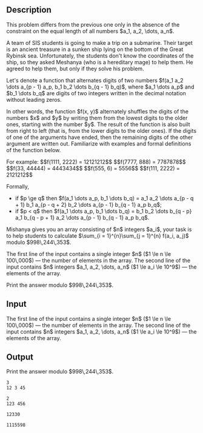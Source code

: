 ## Description

<div><p><span class="tex-font-style-it">This problem differs from the previous one only in the absence of the constraint on the equal length of all numbers $a_1, a_2, \dots, a_n$.</span></p><p>A team of SIS students is going to make a trip on a submarine. Their target is an ancient treasure in a sunken ship lying on the bottom of the Great Rybinsk sea. Unfortunately, the students don't know the coordinates of the ship, so they asked Meshanya (who is a hereditary mage) to help them. He agreed to help them, but only if they solve his problem.</p><p>Let's denote a function that alternates digits of two numbers $f(a_1 a_2 \dots a_{p - 1} a_p, b_1 b_2 \dots b_{q - 1} b_q)$, where $a_1 \dots a_p$ and $b_1 \dots b_q$ are digits of two integers written in the decimal notation without leading zeros.</p><p>In other words, the function $f(x, y)$ alternately shuffles the digits of the numbers $x$ and $y$ by writing them from the lowest digits to the older ones, starting with the number $y$. The result of the function is also built from right to left (that is, from the lower digits to the older ones). If the digits of one of the arguments have ended, then the remaining digits of the other argument are written out. Familiarize with examples and formal definitions of the function below.</p><p>For example: $$f(1111, 2222) = 12121212$$ $$f(7777, 888) = 7787878$$ $$f(33, 44444) = 4443434$$ $$f(555, 6) = 5556$$ $$f(111, 2222) = 2121212$$</p><p>Formally,</p><ul> <li> if $p \ge q$ then $f(a_1 \dots a_p, b_1 \dots b_q) = a_1 a_2 \dots a_{p - q + 1} b_1 a_{p - q + 2} b_2 \dots a_{p - 1} b_{q - 1} a_p b_q$; </li><li> if $p &lt; q$ then $f(a_1 \dots a_p, b_1 \dots b_q) = b_1 b_2 \dots b_{q - p} a_1 b_{q - p + 1} a_2 \dots a_{p - 1} b_{q - 1} a_p b_q$. </li></ul><p>Mishanya gives you an array consisting of $n$ integers $a_i$, your task is to help students to calculate $\sum_{i = 1}^{n}\sum_{j = 1}^{n} f(a_i, a_j)$ modulo $998\,244\,353$.</p></div><div class="input-specification"><p>The first line of the input contains a single integer $n$ ($1 \le n \le 100\,000$) — the number of elements in the array. The second line of the input contains $n$ integers $a_1, a_2, \dots, a_n$ ($1 \le a_i \le 10^9$) — the elements of the array.</p></div><div class="output-specification"><p>Print the answer modulo $998\,244\,353$.</p></div>

## Input

<p>The first line of the input contains a single integer $n$ ($1 \le n \le 100\,000$) — the number of elements in the array. The second line of the input contains $n$ integers $a_1, a_2, \dots, a_n$ ($1 \le a_i \le 10^9$) — the elements of the array.</p>

## Output

<p>Print the answer modulo $998\,244\,353$.</p>





```input1
3
12 3 45
```




```input2
2
123 456
```




```output1
12330
```




```output2
1115598
```


